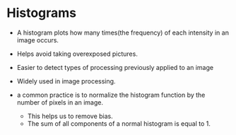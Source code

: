 # Histograms 

- A histogram plots how many times(the frequency) of each intensity in
an image occurs.

- Helps avoid taking overexposed pictures.

- Easier to detect types of processing previously applied to an image

- Widely used in image processing.

- a common practice is to normalize the histogram function by the number of 
pixels in an image.
  - This helps us to remove bias.
  - The sum of all components of a normal histogram is equal to 1.
